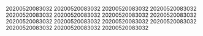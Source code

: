 20200520083032
20200520083032
20200520083032
20200520083032
20200520083032
20200520083032
20200520083032
20200520083032
20200520083032
20200520083032
20200520083032
20200520083032
20200520083032
20200520083032
20200520083032
